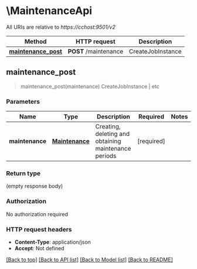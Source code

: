 # \MaintenanceApi

All URIs are relative to *https://cchost:9501/v2*

Method | HTTP request | Description
------------- | ------------- | -------------
[**maintenance_post**](MaintenanceApi.md#maintenance_post) | **POST** /maintenance | CreateJobInstance | etc



## maintenance_post

> maintenance_post(maintenance)
CreateJobInstance | etc

### Parameters


Name | Type | Description  | Required | Notes
------------- | ------------- | ------------- | ------------- | -------------
**maintenance** | [**Maintenance**](Maintenance.md) | Creating, deleting and obtaining maintenance periods | [required] |

### Return type

 (empty response body)

### Authorization

No authorization required

### HTTP request headers

- **Content-Type**: application/json
- **Accept**: Not defined

[[Back to top]](#) [[Back to API list]](../README.md#documentation-for-api-endpoints) [[Back to Model list]](../README.md#documentation-for-models) [[Back to README]](../README.md)

